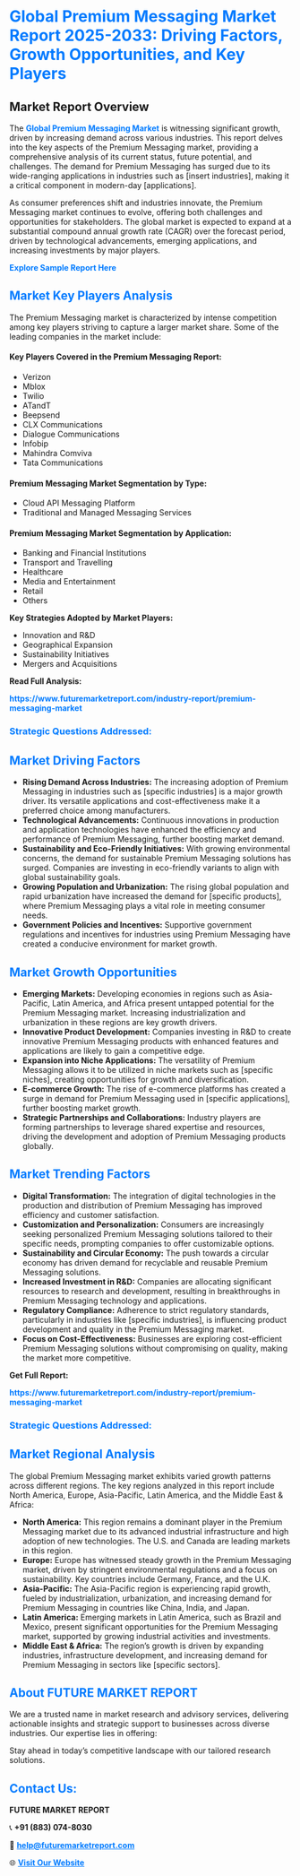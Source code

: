 <h1 style="color: #007BFF;">Global Premium Messaging Market Report 2025-2033: Driving Factors, Growth Opportunities, and Key Players</h1>

<section id="overview">
<h2>Market Report Overview</h2>
<p>The <a href="https://www.futuremarketreport.com/industry-report/premium-messaging-market" style="color: #007BFF; text-decoration: none;"><strong>Global Premium Messaging Market</strong></a> is witnessing significant growth, driven by increasing demand across various industries. This report delves into the key aspects of the Premium Messaging market, providing a comprehensive analysis of its current status, future potential, and challenges. The demand for Premium Messaging has surged due to its wide-ranging applications in industries such as [insert industries], making it a critical component in modern-day [applications].</p>
<p>As consumer preferences shift and industries innovate, the Premium Messaging market continues to evolve, offering both challenges and opportunities for stakeholders. The global market is expected to expand at a substantial compound annual growth rate (CAGR) over the forecast period, driven by technological advancements, emerging applications, and increasing investments by major players.</p>
</section>

<section id="overview">
<p><a href="https://www.futuremarketreport.com/request-sample/reportId=60650" style="color: #007BFF; text-decoration: none;"><strong>Explore Sample Report Here</strong></a></p>
</section>

<section id="key-players">
<h2 style="color: #007BFF;">Market Key Players Analysis</h2>
<p>The Premium Messaging market is characterized by intense competition among key players striving to capture a larger market share. Some of the leading companies in the market include:</p>
<h4>Key Players Covered in the Premium Messaging Report:</h4>
<ul><li>Verizon</li><li>Mblox</li><li>Twilio</li><li>ATandT</li><li>Beepsend</li><li>CLX Communications</li><li>Dialogue Communications</li><li>Infobip</li><li>Mahindra Comviva</li><li>Tata Communications</li></ul>
<h4>Premium Messaging Market Segmentation by Type:</h4>
<ul><li>Cloud API Messaging Platform</li><li>Traditional and Managed Messaging Services</li></ul>

<h4>Premium Messaging Market Segmentation by Application:</h4>
<ul><li>Banking and Financial Institutions</li><li>Transport and Travelling</li><li>Healthcare</li><li>Media and Entertainment</li><li>Retail</li><li>Others</li></ul>
<p><strong>Key Strategies Adopted by Market Players:</strong></p>
<ul>
<li>Innovation and R&D</li>
<li>Geographical Expansion</li>
<li>Sustainability Initiatives</li>
<li>Mergers and Acquisitions</li>
</ul>
</section>

<section>
<p><strong>Read Full Analysis: </strong></p><a href="https://www.futuremarketreport.com/industry-report/premium-messaging-market" style="color: #007BFF; text-decoration: none;"><strong>https://www.futuremarketreport.com/industry-report/premium-messaging-market</strong></a>
<h3 style="color: #007BFF;">Strategic Questions Addressed:</h3>
</section>

<section id="driving-factors">
<h2 style="color: #007BFF;">Market Driving Factors</h2>
<ul>
<li><strong>Rising Demand Across Industries:</strong> The increasing adoption of Premium Messaging in industries such as [specific industries] is a major growth driver. Its versatile applications and cost-effectiveness make it a preferred choice among manufacturers.</li>
<li><strong>Technological Advancements:</strong> Continuous innovations in production and application technologies have enhanced the efficiency and performance of Premium Messaging, further boosting market demand.</li>
<li><strong>Sustainability and Eco-Friendly Initiatives:</strong> With growing environmental concerns, the demand for sustainable Premium Messaging solutions has surged. Companies are investing in eco-friendly variants to align with global sustainability goals.</li>
<li><strong>Growing Population and Urbanization:</strong> The rising global population and rapid urbanization have increased the demand for [specific products], where Premium Messaging plays a vital role in meeting consumer needs.</li>
<li><strong>Government Policies and Incentives:</strong> Supportive government regulations and incentives for industries using Premium Messaging have created a conducive environment for market growth.</li>
</ul>
</section>

<section id="growth-opportunities">
<h2 style="color: #007BFF;">Market Growth Opportunities</h2>
<ul>
<li><strong>Emerging Markets:</strong> Developing economies in regions such as Asia-Pacific, Latin America, and Africa present untapped potential for the Premium Messaging market. Increasing industrialization and urbanization in these regions are key growth drivers.</li>
<li><strong>Innovative Product Development:</strong> Companies investing in R&D to create innovative Premium Messaging products with enhanced features and applications are likely to gain a competitive edge.</li>
<li><strong>Expansion into Niche Applications:</strong> The versatility of Premium Messaging allows it to be utilized in niche markets such as [specific niches], creating opportunities for growth and diversification.</li>
<li><strong>E-commerce Growth:</strong> The rise of e-commerce platforms has created a surge in demand for Premium Messaging used in [specific applications], further boosting market growth.</li>
<li><strong>Strategic Partnerships and Collaborations:</strong> Industry players are forming partnerships to leverage shared expertise and resources, driving the development and adoption of Premium Messaging products globally.</li>
</ul>
</section>

<section id="trending-factors">
<h2 style="color: #007BFF;">Market Trending Factors</h2>
<ul>
<li><strong>Digital Transformation:</strong> The integration of digital technologies in the production and distribution of Premium Messaging has improved efficiency and customer satisfaction.</li>
<li><strong>Customization and Personalization:</strong> Consumers are increasingly seeking personalized Premium Messaging solutions tailored to their specific needs, prompting companies to offer customizable options.</li>
<li><strong>Sustainability and Circular Economy:</strong> The push towards a circular economy has driven demand for recyclable and reusable Premium Messaging solutions.</li>
<li><strong>Increased Investment in R&D:</strong> Companies are allocating significant resources to research and development, resulting in breakthroughs in Premium Messaging technology and applications.</li>
<li><strong>Regulatory Compliance:</strong> Adherence to strict regulatory standards, particularly in industries like [specific industries], is influencing product development and quality in the Premium Messaging market.</li>
<li><strong>Focus on Cost-Effectiveness:</strong> Businesses are exploring cost-efficient Premium Messaging solutions without compromising on quality, making the market more competitive.</li>
</ul>
</section>

<section>
<p><strong>Get Full Report: </strong></p><a href="https://www.futuremarketreport.com/industry-report/premium-messaging-market" style="color: #007BFF; text-decoration: none;"><strong>https://www.futuremarketreport.com/industry-report/premium-messaging-market</strong></a>
<h3 style="color: #007BFF;">Strategic Questions Addressed:</h3>
</section>


<section id="regional-analysis">
<h2 style="color: #007BFF;">Market Regional Analysis</h2>
<p>The global Premium Messaging market exhibits varied growth patterns across different regions. The key regions analyzed in this report include North America, Europe, Asia-Pacific, Latin America, and the Middle East & Africa:</p>
<ul>
<li><strong>North America:</strong> This region remains a dominant player in the Premium Messaging market due to its advanced industrial infrastructure and high adoption of new technologies. The U.S. and Canada are leading markets in this region.</li>
<li><strong>Europe:</strong> Europe has witnessed steady growth in the Premium Messaging market, driven by stringent environmental regulations and a focus on sustainability. Key countries include Germany, France, and the U.K.</li>
<li><strong>Asia-Pacific:</strong> The Asia-Pacific region is experiencing rapid growth, fueled by industrialization, urbanization, and increasing demand for Premium Messaging in countries like China, India, and Japan.</li>
<li><strong>Latin America:</strong> Emerging markets in Latin America, such as Brazil and Mexico, present significant opportunities for the Premium Messaging market, supported by growing industrial activities and investments.</li>
<li><strong>Middle East & Africa:</strong> The region’s growth is driven by expanding industries, infrastructure development, and increasing demand for Premium Messaging in sectors like [specific sectors].</li>
</ul>
</section>

<footer>
<h2 style="color: #007BFF;">About FUTURE MARKET REPORT</h2>
<p>We are a trusted name in market research and advisory services, delivering actionable insights and strategic support to businesses across diverse industries. Our expertise lies in offering:</p>

<p>Stay ahead in today’s competitive landscape with our tailored research solutions.</p>

<h2 style="color: #007BFF;">Contact Us:</h2>
<p><strong>FUTURE MARKET REPORT</strong></p>
<p>📞 <strong>+91 (883) 074-8030</strong></p>
<p>📧 <strong><a href="mailto:help@futuremarketreport.com" style="color: #007BFF;">help@futuremarketreport.com</a></strong></p>
<p>🌐 <strong><a href="https://www.futuremarketreport.com/" style="color: #007BFF;">Visit Our Website</a></strong></p>
</footer>